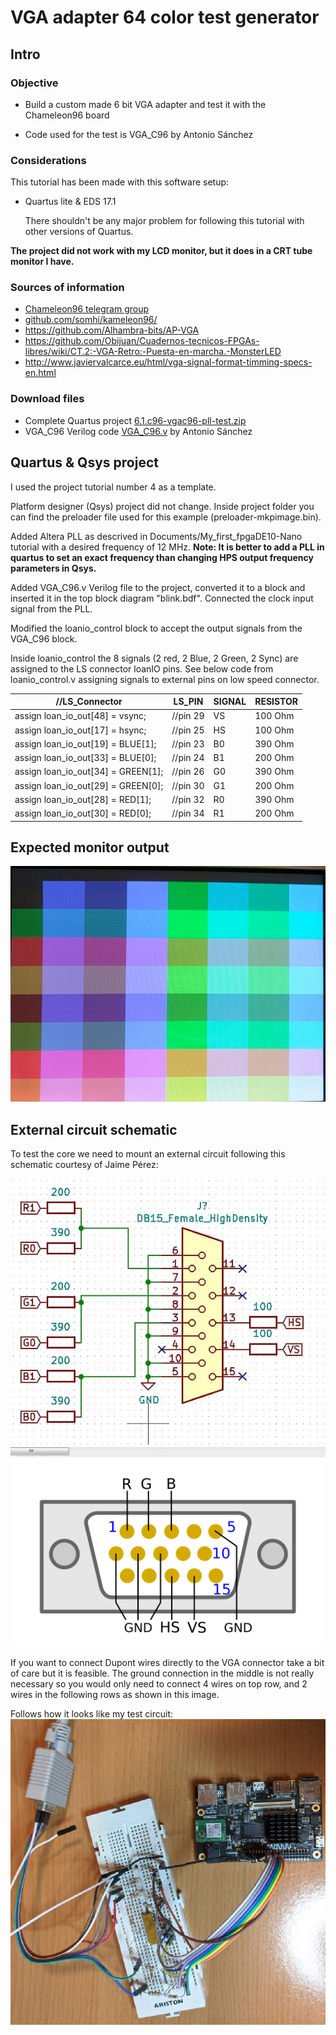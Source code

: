 # VGA adapter 64 color test generator

Intro
-----

### Objective

* Build a custom made 6 bit VGA adapter and test it with the Chameleon96 board
  
* Code used for the test is VGA_C96 by Antonio Sánchez


### Considerations
This tutorial has been made with this software setup:

* Quartus lite & EDS 17.1

  There shouldn't be any major problem for following this tutorial with other versions of Quartus.

**The project did not work with my LCD monitor, but it does in a CRT tube monitor I have.** 

### Sources of information

* [Chameleon96 telegram group](https://t.me/Chameleon96)
* [github.com/somhi/kameleon96/](https://github.com/somhi/kameleon96)
* https://github.com/Alhambra-bits/AP-VGA
* https://github.com/Obijuan/Cuadernos-tecnicos-FPGAs-libres/wiki/CT.2:-VGA-Retro:-Puesta-en-marcha.-MonsterLED
* http://www.javiervalcarce.eu/html/vga-signal-format-timming-specs-en.html


### Download files

* Complete Quartus project [6.1.c96-vgac96-pll-test.zip](./6.1.c96-vgac96-pll-test.zip)  
* VGA_C96 Verilog code [VGA_C96.v](./VGA_C96.v) by Antonio Sánchez



Quartus & Qsys project
--------------------

I used the project tutorial number 4 as a template.

Platform designer (Qsys) project did not change. Inside project folder you can find the preloader file used for this example (preloader-mkpimage.bin).

Added Altera PLL as descrived in Documents/My_first_fpgaDE10-Nano  tutorial with a desired frequency of 12 MHz. **Note: It is better to add a PLL in quartus to set an exact frequency than changing HPS output frequency parameters in Qsys.**

Added VGA_C96.v Verilog file to the project, converted it to a block and inserted it in the top block diagram "blink.bdf".  Connected the clock input signal from the PLL.

Modified the loanio_control block to accept the output signals from the VGA_C96 block.

Inside loanio_control the 8 signals (2 red, 2 Blue, 2 Green, 2 Sync) are assigned to the LS connector loanIO pins. See below code from loanio_control.v assigning signals to external pins on low speed connector.

| //LS_Connector                     | LS_PIN   | SIGNAL | RESISTOR |
| ---------------------------------- | -------- | ------ | -------- |
| assign loan_io_out[48] = vsync;    | //pin 29 | VS     | 100 Ohm  |
| assign loan_io_out[17] = hsync;    | //pin 25 | HS     | 100 Ohm  |
| assign loan_io_out[19] = BLUE[1];  | //pin 23 | B0     | 390 Ohm  |
| assign loan_io_out[33] = BLUE[0];  | //pin 24 | B1     | 200 Ohm  |
| assign loan_io_out[34] = GREEN[1]; | //pin 26 | G0     | 390 Ohm  |
| assign loan_io_out[29] = GREEN[0]; | //pin 30 | G1     | 200 Ohm  |
| assign loan_io_out[28] = RED[1];   | //pin 32 | R0     | 390 Ohm  |
| assign loan_io_out[30] = RED[0];   | //pin 34 | R1     | 200 Ohm  |



Expected monitor output
--------------------------

![](./vga-test.png)  

External circuit schematic
--------------------------

To test the core we need to mount an external circuit following this schematic courtesy of Jaime Pérez: 

![](./schematic.jpg)  
![](./vga-03.png)

If you want to connect Dupont wires directly to the VGA connector take a bit of care but it is feasible. The ground connection in the middle is not really necessary so you would only need to connect 4 wires on top row, and 2 wires in the following rows as shown in this image.

Follows how it looks like my test circuit:  
![](./hardware.png)